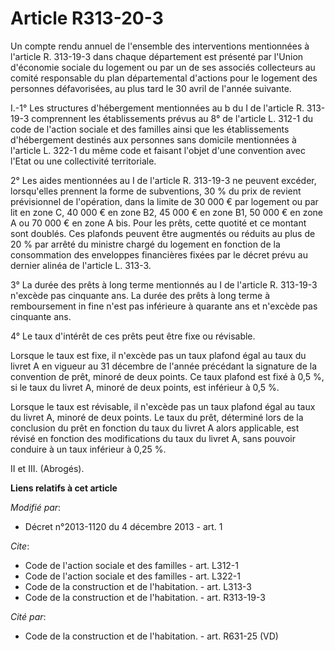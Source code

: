 # Article R313-20-3

Un compte rendu annuel de l'ensemble des interventions mentionnées à l'article R. 313-19-3 dans chaque département est
présenté par l'Union d'économie sociale du logement ou par un de ses associés collecteurs au comité responsable du plan
départemental d'actions pour le logement des personnes défavorisées, au plus tard le 30 avril de l'année suivante. 

I.-1° Les structures d'hébergement mentionnées au b du I de l'article R. 313-19-3 comprennent les établissements prévus au 8°
de l'article L. 312-1 du code de l'action sociale et des familles ainsi que les établissements d'hébergement destinés aux
personnes sans domicile mentionnées à l'article L. 322-1 du même code et faisant l'objet d'une convention avec l'Etat ou une
collectivité territoriale. 

2° Les aides mentionnées au I de l'article R. 313-19-3 ne peuvent excéder, lorsqu'elles prennent la forme de subventions, 30
% du prix de revient prévisionnel de l'opération, dans la limite de 30 000 € par logement ou par lit en zone C, 40 000 € en
zone B2, 45 000 € en zone B1, 50 000 € en zone A ou 70 000 € en zone A bis. Pour les prêts, cette quotité et ce montant sont
doublés. Ces plafonds peuvent être augmentés ou réduits au plus de 20 % par arrêté du ministre chargé du logement en fonction
de la consommation des enveloppes financières fixées par le décret prévu au dernier alinéa de l'article L. 313-3.

3° La durée des prêts à long terme mentionnés au I de l'article R. 313-19-3 n'excède pas cinquante ans. La durée des prêts à
long terme à remboursement in fine n'est pas inférieure à quarante ans et n'excède pas cinquante ans. 

4° Le taux d'intérêt de ces prêts peut être fixe ou révisable. 

Lorsque le taux est fixe, il n'excède pas un taux plafond égal au taux du livret A en vigueur au 31 décembre de l'année
précédant la signature de la convention de prêt, minoré de deux points. Ce taux plafond est fixé à 0,5 %, si le taux du
livret A, minoré de deux points, est inférieur à 0,5 %. 

Lorsque le taux est révisable, il n'excède pas un taux plafond égal au taux du livret A, minoré de deux points. Le taux du
prêt, déterminé lors de la conclusion du prêt en fonction du taux du livret A alors applicable, est révisé en fonction des
modifications du taux du livret A, sans pouvoir conduire à un taux inférieur à 0,25 %. 

II et III. (Abrogés).

**Liens relatifs à cet article**

_Modifié par_:

  - Décret n°2013-1120 du 4 décembre 2013 - art. 1

_Cite_:

  - Code de l'action sociale et des familles - art. L312-1
  - Code de l'action sociale et des familles - art. L322-1
  - Code de la construction et de l'habitation. - art. L313-3
  - Code de la construction et de l'habitation. - art. R313-19-3

_Cité par_:

  - Code de la construction et de l'habitation. - art. R631-25 (VD)

